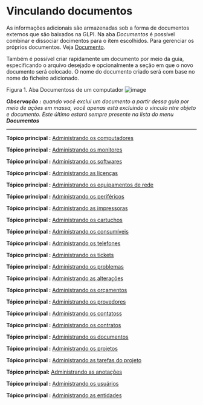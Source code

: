 Vinculando documentos
======================

As informações adicionais são armazenadas sob a forma de documentos externos que são baixados na GLPI.
Na aba *Documentos* é possível combinar e dissociar docimentos para o item escolhidos.
Para gerenciar os próprios documentos.
Veja [Documento](index.php?pt/05_Modulo_Gestao/06_Documentos.md).

Também é possível criar rapidamente um documento por meio da guia, especificando o arquivo desejado e opcionalmente a seção em que o novo documento será colocado. O nome do documento criado será com base no nome do ficheiro adicionado.

Figura 1. Aba Documentoss de um computador
![image](docs/image/document_item.png)

***Observação :*** *quando você exclui um documento a partir dessa guia por meio de ações em massa, você apenas está excluindo o vínculo ntre objeto e documento. Este último estará sempre presente na lista do menu* ***Documentos***

-----------
**Tópico principal :** [Administrando os computadores](index.php?pt/03_Modulo_Parque/02_Computadores.md "Os computadores são administrados a partir do menu Parque > Computadores")

**Tópico principal :** [Administrando os monitores](index.php?pt/03_Modulo_Parque/03_Monitores.md "Os monitres são gerenciandos a partir do menu Parque > Monitores")

**Tópico principal :** [Administrando os softwares](index.php?pt/03_Modulo_Parque/04_Softwares/01_Softwares.md "Os softwares são gerenciados a partir do menu Parque > Software")

**Tópico principal :** [Administrando as licenças](index.php?pt/03_Modulo_Parque/04_Softwares/02_Aba_Licencas.md "Os softwares são gerenciados a partir do menu Parque > Software")

**Tópico principal :** [Administrando os equipamentos de rede](index.php?pt/03_Modulo_Parque/05_Equipamentos_de_rede.md "Os equipamentos de rede são gerenciados a partir do menu Parque > Rede")

**Tópico principal :** [Administrando os periféricos](index.php?pt/03_Modulo_Parque/06_Perifericos.md "Os periféricos são administrandos a partir do menu Parque > Periféricoss")

**Tópico principal :** [Administrando as impressoras](index.php?pt/03_Module_Parque/07_Impressoras.md "As impressoras são geradas a partir do menu Parque > Impressoras")

**Tópico principal :** [Administrando os cartuchos](index.php?pt/03_Modulo_Parque/08_Cartuchos.md "Os cartuchos da GLPI, características e uso")

**Tópico principal :** [Administrando os consumíveis](index.php?pt/03_Modulo_Parque/09_Consumíveis.md "Os consumíveis são gerenciandos a partir do menu Parque > Consumíveiss")

**Tópico principal :** [Administrando os telefones](index.php?pt/03_Modulo_Parque/10_Telefones.md "Os telefones são gerenciados a partir do menu Parque > Telefones ;")

**Tópico principal :** [Administrando os tickets](index.php?pt/04_Modulo_Assistencia/06_Tickets/03_Administando_os_tickets.md "Os tickets são gerenciados a partir do menu Assistência > Tickets")

**Tópico principal :** [Administrando os problemas](index.php?pt/04_Modulo_Assistencia/08_Problemas.md "Os problemas são gerenciados a partir do Assistência > Problemas")

**Tópico principal :** [Administrando as alterações](index.php?pt/04_Modulo_Assistencia/08_Alteracoess.md "As alterações são gerenciados a partir do menu Assistência > Alterações")

**Tópico principal :** [Administrando os orçamentos](index.php?pt/05_Modulo_Gestao/02_Orçamentos.md "Os orçamentos são gerenciados a partir do menu Gestão > Orçamentoss")

**Tópico principal :** [Administrando os provedores](index.php?pt/05_Modulo_Gestao/03_Provedores.md "Os provedores são gerenciados a partir do menu Gestão > Provedores")

**Tópico principal :** [Administrando os contatoss](index.php?pt/05_Modulo_Gestao/04_Contatos.md "Os contatos são gerenciados a partir do menu Gestão > Contatos")

**Tópico principal :** [Administrando os contratos](index.php?pt/05_Modulo_Gestao/05_Contratos.md "Os contratos são gerenciados a partir do menu Gestão > Contratos")

**Tópico principal :** [Administrando os documentos](index.php?pt/05_Modulo_Gestão/06_Documentos.md "Os documentos são gerenciados a partir do menu Gestão > Documentos")

**Tópico principal :** [Administrando os projetos](index.php?pt/06_Modulo_Ferramentas/02_Projetos/01_Projetos.md "Os projetos são gerenciados a partir do menu Ferramentas > Projetos")

**Tópico principal :** [Administrando as tarefas do projeto](index.php?pt/06_Modulo_Ferramentass/02_Projetos/02_Aba_Tâches_de_projet.md "Les tâches de projet se gèrent depuis le menu Outils > Projets onglet Tâches de projet")

**Tópico principal:** [Administrando as anotações](index.php?pt/06_Modulo_Ferramentas/03_Anotacos.md "As anotações são gerenciadas a partir do menu Ferramentas > Anotações")

**Tópico principal :** [Administrando os usuários](index.php?pt/07_Modulo_Administracao/02_Usuarios/01_Usuarios.md "Os usuários são gerenciados a partir do menu Administração > Usuários")

**Tópico principal :** [Administrando as entidades](index.php?pt/07_Modulo_Administracao/04_Entidades.md "As entidades são gerenciadas a partir do menu Administração > Entidades")